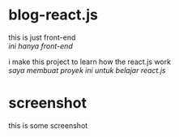 # blog-react.js

<p>this is just front-end<br>
<i>ini hanya front-end</i><br></p>
<p>i make this project to learn how the react.js work<br>
<i>saya membuat proyek ini untuk belajar react.js</i></p>

# screenshot
this is some screenshot
